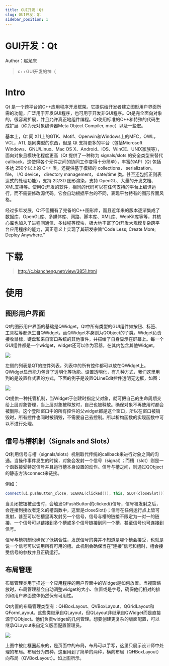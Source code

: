 ```yaml
---
title: GUI开发：Qt
slug: GUI开发：Qt
sidebar_position: 1
---
```



# GUI开发：Qt

Author：赵龙庆

> c++GUI开发的神（

# Intro

Qt 是一个跨平台的C++应用程序开发框架。它提供给开发者建立图形用户界面所需的功能，广泛用于开发GUI程序，也可用于开发非GUI程序。Qt是完全面向对象的，很容易扩展，并且允许真正地组件编程。Qt使用标准的C++和特殊的代码生成扩展（称为元对象编译器Meta Object Compiler, moc）以及一些宏。

基本上，Qt 同 X11上的GTK、Motif、Openwin和Windows上的MFC，OWL，VCL，ATL 是同类型的东西，但是 Qt 支持更多的平台（包括Microsoft Windows、GNU/Linux、Mac OS X、Android、iOS、WinCE、UNIX家族等），面向对象且模块化程度更高（Qt 提供了一种称为 signals/slots 的安全类型来替代 callback，这使得各个元件之间的协同工作变得十分简单），丰富的API（Qt 包括多达 250个以上的 C++ 类，还提供基于模板的 collections， serialization， file， I/O device， directory management， date/time 类。甚至还包括正则表达式的处理功能），支持 2D/3D 图形渲染，支持 OpenGL、大量的开发文档、XML支持等。使用Qt开发的软件，相同的代码可以在任何支持的平台上编译运行，而不需要修改源代码。它会自动根据平台的不同，表现平台特有的图形界面风格。

经过多年发展，Qt不但拥有了完备的C++图形库，而且近年来的版本逐渐集成了数据库、OpenGL库、多媒体库、网路、脚本库、XML库、WebKit库等等，其核心库也加入了进程间通信、多线程等模块，极大地丰富了Qt开发大规模复杂跨平台应用程序的能力，真正意义上实现了其研发宗旨“Code Less; Create More; Deploy Anywhere.”

# 下载

> http://c.biancheng.net/view/3851.html

# 使用

## 图形用户界面

Qt的图形用户界面的基础是QWidget。Qt中所有类型的GUI组件如按钮、标签、工具栏等都派生自QWidget，而QWidget本身则为QObject的子类。Widget负责接收鼠标，键盘和来自窗口系统的其他事件，并描绘了自身显示在屏幕上。每一个GUI组件都是一个widget，widget还可以作为容器，在其内包含其他Widget。

![](/assets/YNMgbso2hoTwAIxozLOcQgjHnXg.png)

左侧的列表是QT的控件列表，列表中的所有控件都可以放在QWidget上。QWidget显示能力包含了透明化等功能。设置透明化，有几种方式，我们这里用到的是设置样式表的方式，下面的例子是设置QLineEdit控件透明无边框，如图：

![](/assets/Jr6ObLgqVoNp5BxH9uacHBsPnId.png)

Qt提供一种托管机制，当Widget于创建时指定父对象，就可把自己的生命周期交给上层对象管理，当上层对象被释放时，自己也被释放。确保对象不再使用时都会被删除。这个登陆窗口中的所有控件的父widget都是这个窗口，所以在窗口被销毁时，所有控件也同时被销毁，不需要自己去控制。所以析构函数的实现函数中可以不进行处理。

## 信号与槽机制（Signals and Slots）

Qt利用信号与槽（signals/slots）机制取代传统的callback来进行对象之间的沟通。当操作事件发生的时候，对象会发射一个信号（signal）；而槽（slot）则是一个函数接受特定信号并且运行槽本身设置的动作。信号与槽之间，则通过QObject的静态方法connect来链接。

例如：

```cpp
connect(ui.pushButton_close, SIGNAL(clicked()), this, SLOT(closeSlot()));
```

当关闭按钮被点击时，会触发QPushButton的clicked()信号，信号被发射之后，会连接到接收者定义的槽函数中，这里是closeSlot()；信号在任何运行点上皆可发射，甚至可以在槽里再发射另一个信号，信号与槽的链接不限定为一对一的链接，一个信号可以链接到多个槽或多个信号链接到同一个槽，甚至信号也可连接到信号。

信号与槽机制也确保了低耦合性，发送信号的类并不知道是哪个槽会接受，也就是说一个信号可以调用所有可用的槽。此机制会确保当在”连接”信号和槽时，槽会接受信号的参数并且正确运行。

## 布局管理

布局管理类用于描述一个应用程序的用户界面中的Widget是如何放置。当视窗缩放时，布局管理器会自动调整widget的大小、位置或是字号，确保他们相对的排列和用户界面整体仍然保有可用性。

Qt内置的布局管理类型有：QHBoxLayout、QVBoxLayout、QGridLayout和QFormLayout。这些类继承自QLayout，但QLayout非继承自QWidget而是直接源于QObject。他们负责widget的几何管理。想要创建更复杂的版面配置，可以继承QLayout来自定义版面配置管理员。

![](/assets/GIH6bcvBgosCORxlLWGcLfSPnMh.png)

上图中被红框圈起来的，是页面中的布局，布局可以手写，这里只展示设计师中处理的布局。布局分为四种，这里用到了简单的两种，横向布局（QHBoxLayout）向布局（QVBoxLayout）。如上图所示。

